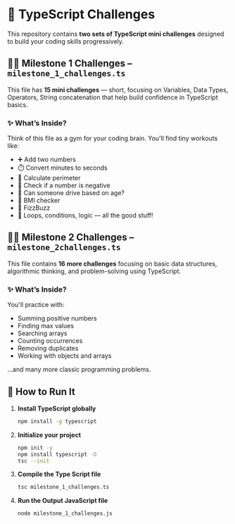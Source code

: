 # 🎯 TypeScript Challenges

This repository contains **two sets of TypeScript mini challenges** designed to build your coding skills progressively.


## 🏋️‍♂️ Milestone 1 Challenges – `milestone_1_challenges.ts`

This file has **15 mini challenges** — short, focusing on Variables, Data Types, Operators, String concatenation that help build confidence in TypeScript basics.

### ✨ What’s Inside?

Think of this file as a gym for your coding brain. You'll find tiny workouts like:

- ➕ Add two numbers  
- ⏱️ Convert minutes to seconds  
- 📏 Calculate perimeter  
- 🤔 Check if a number is negative  
- 🚗 Can someone drive based on age?  
- 💪 BMI checker  
- 🔢 FizzBuzz  
- 🔄 Loops, conditions, logic — all the good stuff!


## 🏋️‍♀️ Milestone 2 Challenges – `milestone_2challenges.ts`

This file contains **16 more challenges** focusing on basic data structures, algorithmic thinking, and problem-solving using TypeScript.

### ✨ What’s Inside?

You'll practice with:

- Summing positive numbers  
- Finding max values  
- Searching arrays  
- Counting occurrences  
- Removing duplicates  
- Working with objects and arrays  

…and many more classic programming problems.


## 🚀 How to Run It

1. **Install TypeScript globally**
   ```bash
   npm install -g typescript
   ```
2. **Initialize your project**
   ```bash
   npm init -y
   npm install typescript -D
   tsc --init
   ```
3. **Compile the Type Script file**
   ```bash
   tsc milestone_1_challenges.ts
   ```
4. **Run the Output JavaScript file**
   ```bash
   node milestone_1_challenges.js
   ```
